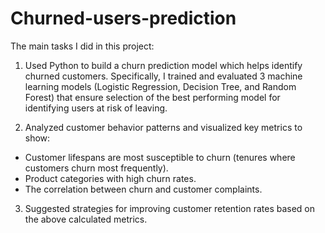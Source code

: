 # Churned-users-prediction
The main tasks I did in this project:

1. Used Python to build a churn prediction model which helps identify churned customers. Specifically, I trained and evaluated 3 machine learning models (Logistic Regression, Decision Tree, and Random Forest) that ensure selection of the best performing model for identifying users at risk of leaving.

2. Analyzed customer behavior patterns and visualized key metrics to show:
- Customer lifespans are most susceptible to churn (tenures where customers churn most frequently).
- Product categories with high churn rates.
- The correlation between churn and customer complaints.

3. Suggested strategies for improving customer retention rates based on the above calculated metrics.
